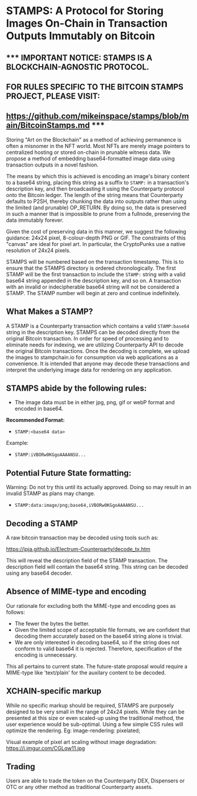 
# STAMPS: A Protocol for Storing Images On-Chain in Transaction Outputs Immutably on Bitcoin

## *** IMPORTANT NOTICE: STAMPS IS A BLOCKCHAIN-AGNOSTIC PROTOCOL.
## FOR RULES SPECIFIC TO THE BITCOIN STAMPS PROJECT, PLEASE VISIT:
## https://github.com/mikeinspace/stamps/blob/main/BitcoinStamps.md ***

Storing "Art on the Blockchain" as a method of achieving permanence is often a misnomer in the NFT world. Most NFTs are merely image pointers to centralized hosting or stored on-chain in prunable witness data. We propose a method of embedding base64-formatted image data using transaction outputs in a novel fashion.

The means by which this is achieved is encoding an image's binary content to a base64 string, placing this string as a suffix to `STAMP:` in a transaction's description key, and then broadcasting it using the Counterparty protocol onto the Bitcoin ledger. The length of the string means that Counterparty defaults to P2SH, thereby chunking the data into outputs rather than using the limited (and prunable) OP_RETURN. By doing so, the data is preserved in such a manner that is impossible to prune from a fullnode, preserving the data immutably forever.

Given the cost of preserving data in this manner, we suggest the following guidance: 24x24 pixel, 8-colour-depth PNG or GIF. The constraints of this "canvas" are ideal for pixel art. In particular, the CryptoPunks use a native resolution of 24x24 pixels.

STAMPS will be numbered based on the transaction timestamp. This is to ensure that the STAMPS directory is ordered chronologically. The first STAMP will be the first transaction to include the `STAMP:` string with a valid base64 string appended in the description key, and so on. A transaction with an invalid or indecipherable base64 string will not be considered a STAMP. The STAMP number will begin at zero and continue indefinitely.

## What Makes a STAMP?

A STAMP is a Counterparty transaction which contains a valid `STAMP:base64` string in the description key. STAMPS can be decoded directly from the original Bitcoin transaction. In order for speed of processing and to eliminate needs for indexing, we are utilizing Counterparty API to decode the original Bitcoin transactions. Once the decoding is complete, we upload the images to stampchain.io for consumption via web applications as a convenience. It is intended that anyone may decode these transactions and interpret the underlying image data for rendering on any application. 

## STAMPS abide by the following rules:

- The image data must be in either jpg, png, gif or webP format and encoded in base64.

**Recommended Format:**

- `STAMP:<base64 data>`

Example:

- `STAMP:iVBORw0KGgoAAAANSU...`

## Potential Future State formatting:

Warning: Do not try this until its actually approved. Doing so may result in an invalid STAMP as plans may change.

- `STAMP:data:image/png;base64,iVBORw0KGgoAAAANSU...`

## Decoding a STAMP

A raw bitcoin transaction may be decoded using tools such as:

https://jpja.github.io/Electrum-Counterparty/decode_tx.htm

This will reveal the description field of the STAMP transaction. The description field will contain the base64 string. This string can be decoded using any base64 decoder. 

## Absence of MIME-type and encoding

Our rationale for excluding both the MIME-type and encoding goes as follows:

- The fewer the bytes the better.
- Given the limited scope of acceptable file formats, we are confident that decoding them accurately based on the base64 string alone is trivial.
- We are only interested in decoding base64, so if the string does not conform to valid base64 it is rejected. Therefore, specification of the encoding is unnecessary.

This all pertains to current state. The future-state proposal would require a MIME-type like 'text/plain' for the auxilary content to be decoded.

## XCHAIN-specific markup

While no specific markup should be required, STAMPS are purposely designed to be very small in the range of 24x24 pixels. While they can be presented at this size or even scaled-up using the traditional method, the user experience would be sub-optimal. Using a few simple CSS rules will optimize the rendering. Eg: image-rendering: pixelated;

Visual example of pixel art scaling without image degradation: https://i.imgur.com/CGLqw11.jpg

## Trading

Users are able to trade the token on the Counterparty DEX, Dispensers or OTC or any other method as traditional Counterparty assets.

